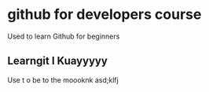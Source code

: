 # github for developers course 
Used to learn Github for beginners

## Learngit I Kuayyyyy
Use t o be to the moooknk asd;klfj
